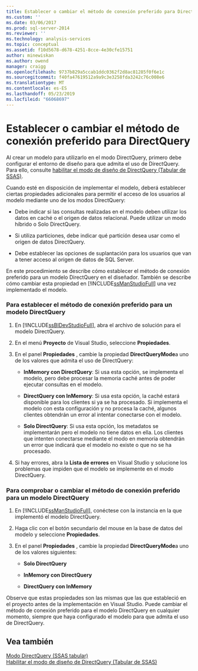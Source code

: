 ```yaml
---
title: Establecer o cambiar el método de conexión preferido para DirectQuery | Microsoft Docs
ms.custom: ''
ms.date: 03/06/2017
ms.prod: sql-server-2014
ms.reviewer: ''
ms.technology: analysis-services
ms.topic: conceptual
ms.assetid: f10d5678-d678-4251-8cce-4e30cfe15751
author: minewiskan
ms.author: owend
manager: craigg
ms.openlocfilehash: 9737b829a5ccab1ddc0362f2d8ac81285f0f6e1c
ms.sourcegitcommit: f40fa47619512a9a9c3e3258fda3242c76c008e6
ms.translationtype: MT
ms.contentlocale: es-ES
ms.lasthandoff: 05/23/2019
ms.locfileid: "66068697"
---
```

# <a name="set-or-change-the-preferred-connection-method-for-directquery"></a>Establecer o cambiar el método de conexión preferido para DirectQuery
  Al crear un modelo para utilizarlo en el modo DirectQuery, primero debe configurar el entorno de diseño para que admita el uso de DirectQuery. Para ello, consulte [habilitar el modo de diseño de DirectQuery &#40;Tabular de SSAS&#41;](tabular-models/enable-directquery-mode-in-ssdt.md).  
  
 Cuando esté en disposición de implementar el modelo, deberá establecer ciertas propiedades adicionales para permitir el acceso de los usuarios al modelo mediante uno de los modos DirectQuery:  
  
-   Debe indicar si las consultas realizadas en el modelo deben utilizar los datos en caché o el origen de datos relacional. Puede utilizar un modo híbrido o Solo DirectQuery.  
  
-   Si utiliza particiones, debe indicar qué partición desea usar como el origen de datos DirectQuery.  
  
-   Debe establecer las opciones de suplantación para los usuarios que van a tener acceso al origen de datos de SQL Server.  
  
 En este procedimiento se describe cómo establecer el método de conexión preferido para un modelo DirectQuery en el diseñador. También se describe cómo cambiar esta propiedad en [!INCLUDE[ssManStudioFull](../includes/ssmanstudiofull-md.md)] una vez implementado el modelo.  
  
### <a name="to-set-the-preferred-connection-method-for-a-directquery-model"></a>Para establecer el método de conexión preferido para un modelo DirectQuery  
  
1.  En [!INCLUDE[ssBIDevStudioFull](../includes/ssbidevstudiofull-md.md)], abra el archivo de solución para el modelo DirectQuery.  
  
2.  En el menú **Proyecto** de Visual Studio, seleccione **Propiedades**.  
  
3.  En el panel **Propiedades** , cambie la propiedad **DirectQueryMode**a uno de los valores que admita el uso de DirectQuery:  
  
    -   **InMemory con DirectQuery**: Si usa esta opción, se implementa el modelo, pero debe procesar la memoria caché antes de poder ejecutar consultas en el modelo.  
  
    -   **DirectQuery con InMemory**: Si usa esta opción, la caché estará disponible para los clientes si ya se ha procesado. Si implementa el modelo con esta configuración y no procesa la caché, algunos clientes obtendrán un error al intentar conectarse con el modelo.  
  
    -   **Solo DirectQuery**: Si usa esta opción, los metadatos se implementarán pero el modelo no tiene datos en ella. Los clientes que intenten conectarse mediante el modo en memoria obtendrán un error que indicará que el modelo no existe o que no se ha procesado.  
  
4.  Si hay errores, abra la **Lista de errores** en Visual Studio y solucione los problemas que impiden que el modelo se implemente en el modo DirectQuery.  
  
### <a name="to-verify-or-change-the-preferred-connection-method-for-a-directquery-model"></a>Para comprobar o cambiar el método de conexión preferido para un modelo DirectQuery  
  
1.  En [!INCLUDE[ssManStudioFull](../includes/ssmanstudiofull-md.md)], conéctese con la instancia en la que implementó el modelo DirectQuery.  
  
2.  Haga clic con el botón secundario del mouse en la base de datos del modelo y seleccione **Propiedades**.  
  
3.  En el panel **Propiedades** , cambie la propiedad **DirectQueryMode**a uno de los valores siguientes:  
  
    -   **Solo DirectQuery**  
  
    -   **InMemory con DirectQuery**  
  
    -   **DirectQuery con InMemory**  
  
 Observe que estas propiedades son las mismas que las que estableció en el proyecto antes de la implementación en Visual Studio. Puede cambiar el método de conexión preferido para el modelo DirectQuery en cualquier momento, siempre que haya configurado el modelo para que admita el uso de DirectQuery.  
  
## <a name="see-also"></a>Vea también  
 [Modo DirectQuery &#40;SSAS tabular&#41;](tabular-models/directquery-mode-ssas-tabular.md)   
 [Habilitar el modo de diseño de DirectQuery &#40;Tabular de SSAS&#41;](tabular-models/enable-directquery-mode-in-ssdt.md)  
  
  
